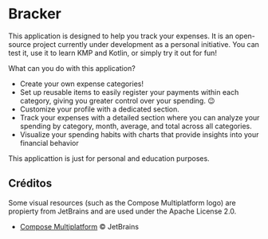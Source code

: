 # Bracker

This application is designed to help you track your expenses. It is an open-source project currently under development as a personal initiative. You can test it, use it to learn KMP and Kotlin, or simply try it out for fun!

What can you do with this application?
- Create your own expense categories!
- Set up reusable items to easily register your payments within each category, giving you greater control over your spending. 😉
- Customize your profile with a dedicated section.
- Track your expenses with a detailed section where you can analyze your spending by category, month, average, and total across all categories.
- Visualize your spending habits with charts that provide insights into your financial behavior

This applicattion is just for personal and education purposes.

## Créditos

Some visual resources (such as the Compose Multiplatform logo) are propierty from JetBrains and are used under the Apache License 2.0.
- [Compose Multiplatform](https://github.com/JetBrains/compose-multiplatform) © JetBrains
